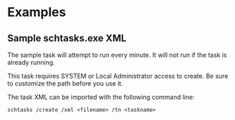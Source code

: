 # Examples

## Sample schtasks.exe XML

The sample task will attempt to run every minute. It will not run if the task is already running.

This task requires SYSTEM or Local Administrator access to create. Be sure to customize the path before you use it.

The task XML can be imported with the following command line:

```
schtasks /create /xml <filename> /tn <taskname>
```
